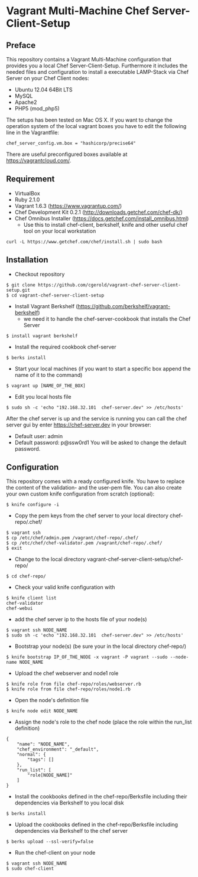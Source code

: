 # Vagrant Multi-Machine Chef Server-Client-Setup

## Preface

This repository contains a Vagrant Multi-Machine configuration that provides you a local Chef Server-Client-Setup.
Furthermore it includes the needed files and configuration to install a executable LAMP-Stack via Chef Server on your Chef Client nodes:
* Ubuntu 12.04 64Bit LTS
* MySQL
* Apache2
* PHP5 (mod_php5)

The setups has been tested on Mac OS X. If you want to change the operation system of the local vagrant boxes you have to edit the following line in the Vagrantfile:
```
chef_server_config.vm.box = "hashicorp/precise64"
```
There are useful preconfigured boxes available at https://vagrantcloud.com/.

## Requirement

* VirtualBox
* Ruby 2.1.0
* Vagrant 1.6.3 (https://www.vagrantup.com/)
* Chef Development Kit 0.2.1 (http://downloads.getchef.com/chef-dk/)
* Chef Omnibus Installer (https://docs.getchef.com/install_omnibus.html)
  * Use this to install chef-client, berkshelf, knife and other useful chef tool on your local workstation
```
curl -L https://www.getchef.com/chef/install.sh | sudo bash
```

## Installation

* Checkout repository
```
$ git clone https://github.com/cgerold/vagrant-chef-server-client-setup.git
$ cd vagrant-chef-server-client-setup
```

* Install Vagrant Berkshelf (https://github.com/berkshelf/vagrant-berkshelf)
  * we need it to handle the chef-server-cookbook that installs the Chef Server
```
$ install vagrant berkshelf
```
* Install the required cookbook chef-server
```
$ berks install
```
* Start your local machines (if you want to start a specific box append the name of it to the command)
```
$ vagrant up [NAME_OF_THE_BOX]
```

* Edit you local hosts file
```
$ sudo sh -c 'echo "192.168.32.101  chef-server.dev" >> /etc/hosts'
```

After the chef server is up and the service is running you can call the chef server gui by enter https://chef-server.dev in your browser:
* Default user: admin
* Default password: p@ssw0rd1
You will be asked to change the default password.

## Configuration

This repository comes with a ready configured knife. You have to replace the content of the validation- and the user-pem file.
You can also create your own custom knife configuration from scratch (optional):
```
$ knife configure -i
```

* Copy the pem keys from the chef server to your local directory chef-repo/.chef/
```
$ vagrant ssh
$ cp /etc/chef/admin.pem /vagrant/chef-repo/.chef/
$ cp /etc/chef/chef-validator.pem /vagrant/chef-repo/.chef/
$ exit
```

* Change to the local directory vagrant-chef-server-client-setup/chef-repo/
```
$ cd chef-repo/
```

* Check your valid knife configuration with
```
$ knife client list
chef-validator
chef-webui
```

* add the chef server ip to the hosts file of your node(s)
```
$ vagrant ssh NODE_NAME
$ sudo sh -c 'echo "192.168.32.101  chef-server.dev" >> /etc/hosts'
```

* Bootstrap your node(s) (be sure your in the local directory chef-repo/)
```
$ knife bootstrap IP_OF_THE_NODE -x vagrant -P vagrant --sudo --node-name NODE_NAME
```

* Upload the chef webserver and node1 role
```
$ knife role from file chef-repo/roles/webserver.rb
$ knife role from file chef-repo/roles/node1.rb
```

* Open the node's definition file
```
$ knife node edit NODE_NAME
```

* Assign the node's role to the chef node (place the role within the run_list definition)
```
{
	"name": "NODE_NAME",
	"chef_environment": "_default",
	"normal": {
		"tags": []
	},
	"run_list": [
		"role[NODE_NAME]"
	]
}
```

* Install the cookbooks defined in the chef-repo/Berksfile including their dependencies via Berkshelf to you local disk
```
$ berks install
```

* Upload the cookbooks defined in the chef-repo/Berksfile including dependencies via Berkshelf to the chef server
```
$ berks upload --ssl-verify=false
```

* Run the chef-client on your node
```
$ vagrant ssh NODE_NAME
$ sudo chef-client
```